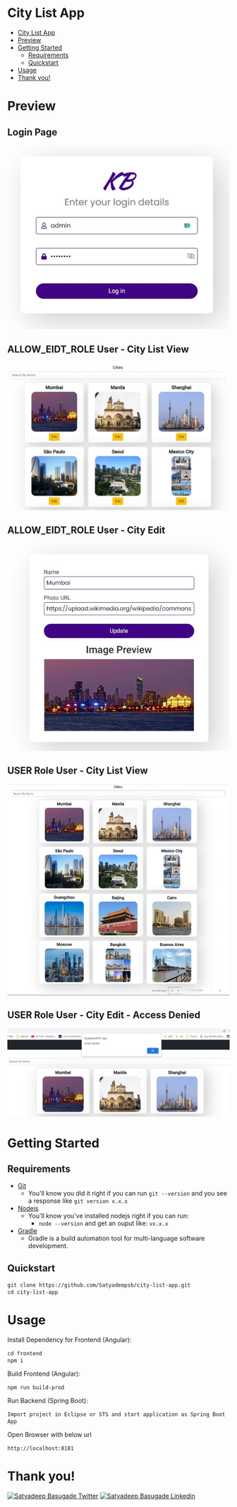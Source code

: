 # City List App

- [City List App](#city-list-app)
- [Preview](#preview)
- [Getting Started](#getting-started)
  - [Requirements](#requirements)
  - [Quickstart](#quickstart)
- [Usage](#usage)
- [Thank you!](#thank-you)

# Preview
## Login Page
![login](https://github.com/Satyadeepsb/city-list-app/blob/main/preview/login.JPG)

## ALLOW_EIDT_ROLE User - City List View
![login](https://github.com/Satyadeepsb/city-list-app/blob/main/preview/admin-city-view.JPG)

## ALLOW_EIDT_ROLE User - City Edit
![login](https://github.com/Satyadeepsb/city-list-app/blob/main/preview/admin-city-edit.JPG)

## USER Role User - City List View
![login](https://github.com/Satyadeepsb/city-list-app/blob/main/preview/user-city-view-page.JPG)

## USER Role User - City Edit - Access Denied
![login](https://github.com/Satyadeepsb/city-list-app/blob/main/preview/user-edit-access-denied.JPG)

# Getting Started

## Requirements

- [Git](https://git-scm.com/book/en/v2/Getting-Started-Installing-Git)
  - You'll know you did it right if you can run `git --version` and you see a response like `git version x.x.x`
- [Nodejs](https://nodejs.org/en/)
  - You'll know you've installed nodejs right if you can run:
    - `node --version` and get an ouput like: `vx.x.x`
- [Gradle](https://gradle.org/install/)
  - Gradle is a build automation tool for multi-language software development.

## Quickstart

```
git clone https://github.com/Satyadeepsb/city-list-app.git
cd city-list-app
```

# Usage

Install Dependency for Frontend (Angular):

```
cd frontend
npm i
```

Build Frontend (Angular):

```
npm run build-prod
```

Run Backend (Spring Boot):

```
Import project in Eclipse or STS and start application as Spring Boot App
```

Open Browser with below url

```
http://localhost:8181
```

# Thank you!

[![Satyadeep Basugade Twitter](https://img.shields.io/badge/Twitter-1DA1F2?style=for-the-badge&logo=twitter&logoColor=white)](https://twitter.com/SatyadeepB)
[![Satyadeep Basugade Linkedin](https://img.shields.io/badge/LinkedIn-0077B5?style=for-the-badge&logo=linkedin&logoColor=white)](https://www.linkedin.com/in/satyadeepbasugade92/)
